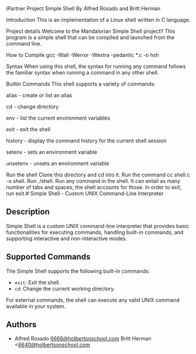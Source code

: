 iPartner Project Simple Shell
By Alfred Rosado and Britt Herman

Introduction
This is an implementation of a Linux shell written in C language.

Project details
Welcome to the Mandalorian Simple Shell project!! This program is a simple shell that can be compiled and launched from the command line.

How to Compile
gcc -Wall -Werror -Wextra -pedantic *.c -o hsh

Syntax
When using this shell, the syntax for running any command follows the familiar syntax when running a command in any other shell.

Builtin Commands
This shell supports a variety of commands:

alias - create or list an alias

cd - change directory

env - list the current environment variables

exit - exit the shell

history - display the command history for the current shell session

setenv - sets an environment variable

unsetenv - unsets an environment variable

Run the shell
Clone this directory and cd into it.
Run the command cc  shell.c -o shell.
Run ./shell.
Run any command in the shell. It can entail as many number of tabs and spaces, the shell accounts for those.
In order to exit, run exit.# Simple Shell - Custom UNIX Command-Line Interpreter

## Description

Simple Shell is a custom UNIX command-line interpreter that provides basic functionalities for executing commands, handling built-in commands, and supporting interactive and non-interactive modes.

## Supported Commands

The Simple Shell supports the following built-in commands:

- `exit`: Exit the shell.
- `cd`: Change the current working directory.

For external commands, the shell can execute any valid UNIX command available in your system.

## Authors

- Alfred Rosado <6666@holbertonschool.com>
  Britt Herman <6640@holbertsonschool.com


